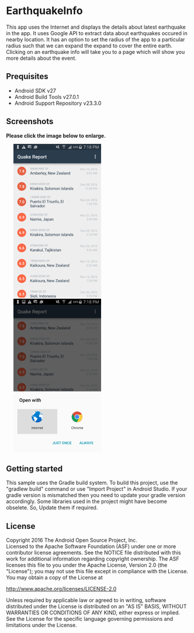 # EarthquakeInfo
This app uses the Internet and displays the details about latest earthquake in the app. It uses Google API to extract data 
about earthquakes occured in nearby location. It has an option to set the radius of the app to a particular radius such that 
we can expand the expand to cover the entire earth. Clicking on an earthquake info will take you to a page which will show you
more details about the event.

## Prequisites
* Android SDK v27
* Android Build Tools v27.0.1
* Android Support Repository v23.3.0

## Screenshots

**Please click the image below to enlarge.**

<img src="https://github.com/Shubhraaaj/EarthquakeInfo/blob/master/app/src/main/res/drawable-hdpi/earthquake_1.png" 
height="420" width="240" hspace="20"><img src="https://github.com/Shubhraaaj/EarthquakeInfo/blob/master/app/src/main/res/drawable-hdpi/earthquake.png" 
height="420" width="240" hspace="20">

## Getting started
This sample uses the Gradle build system. 
To build this project, use the "gradlew build" command or use "Import Project" in Android Studio. 
If your gradle version is mismatched then you need to update your gradle version accordingly.
Some libraries used in the project might have become obselete. So, Update them if required.

## License
<p> Copyright 2016 The Android Open Source Project, Inc.<br>
Licensed to the Apache Software Foundation (ASF) under one or more contributor license agreements. 
See the NOTICE file distributed with this work for additional information regarding copyright ownership. 
The ASF licenses this file to you under the Apache License, Version 2.0 (the "License"); 
you may not use this file except in compliance with the License. You may obtain a copy of the License at<br>

http://www.apache.org/licenses/LICENSE-2.0 <br>

Unless required by applicable law or agreed to in writing, software distributed under the License is distributed on an "AS IS" BASIS, 
WITHOUT WARRANTIES OR CONDITIONS OF ANY KIND, either express or implied. See the License for the specific language governing permissions 
and limitations under the License.<p>
